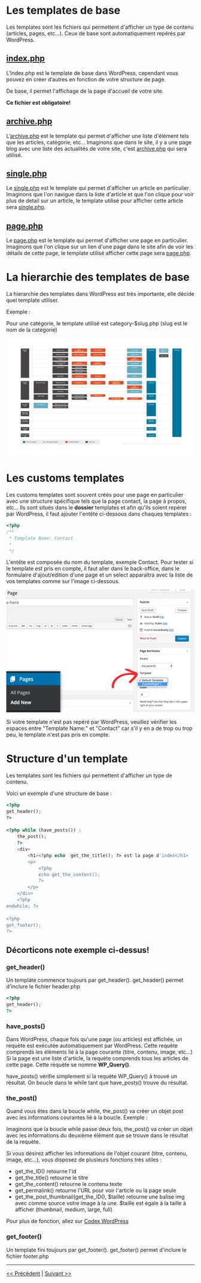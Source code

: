 # Les templates de base

Les templates sont les fichiers qui permettent d'afficher un type de contenu (articles, pages, etc...).
Ceux de base sont automatiquement repérés par WordPress.



## [index.php](../index.php)

L’index.php est le template de base dans WordPress, cependant vous pouvez en
créer d’autres en fonction de votre structure de page. 

De base, il permet l'affichage de la page d'accueil de votre site.

**Ce fichier est obligatoire!**


## [archive.php](../archive.php)

L’[archive.php](../archive.php) est le template qui permet d'afficher une liste d'élément tels que les articles, catégorie, etc...
Imaginons que dans le site, il y a une page blog avec une liste des actualités de votre site, c'est [archive.php](../archive.php) qui sera utilisé.


## [single.php](../single.php)

Le [single.php](../single.php) est le template qui permet d'afficher un article en particulier.
Imaginons que l'on navigue dans la liste d'article et que l'on clique pour voir plus de detail sur un article, le template utilisé pour afficher cette article sera [single.php](single.php).

## [page.php](../page.php)

Le [page.php](../page.php) est le template qui permet d'afficher une page en particulier.
Imaginons que l'on clique sur un lien d'une page dans le site afin de voir les détails de cette page, le template utilisé afficher cette page sera [page.php](page.php).

# La hierarchie des templates de base

La hierarchie des templates dans WordPress est très importante, elle décide quel template utiliser.

Exemple :

Pour une catégorie, le template utilisé est category-$slug.php (slug est le nom de la catégorie)

![cover](../images/wp-template-hierarchy.jpg)


# Les customs templates 

Les customs templates sont souvent créés pour une page en particulier avec une structure spécifique tels que la page contact, la page à propos, etc...
Ils sont situés dans le **dossier** templates et afin qu'ils soient repérer par WordPress, il faut ajouter l'entête ci-dessous dans chaques templates :

```php
<?php
/**
 * Template Name: Contact
 *
 */
```

L'entête est composée du nom du template, exemple Contact.
Pour tester si le template est pris en compte, il faut aller dans le back-office, 
dans le formulaire d'ajout/edition d'une page et un select apparaîtra avec la liste de vos templates 
comme sur l'image ci-dessous.

![cover](../images/select-template.png)

Si votre template n'est pas repéré par WordPress, veuillez vérifier les espaces entre "Template Name:" et "Contact" car s'il y en a de trop ou trop peu, le template n'est pas pris en compte.



# Structure d'un template

Les templates sont les fichiers qui permettent d'afficher un type de contenu.

Voici un exemple d'une structure de base :

```php
<?php
get_header(); 
?>

<?php while (have_posts()) :
    the_post();
    ?>
    <div>
        <h1><?php echo  get_the_title(); ?> est la page d'index</h1>
        <p>
            <?php
            echo get_the_content();
            ?>
        </p>
    </div>
    <?php
endwhile; ?>

<?php 
get_footer(); 
?>
```

## Décorticons note exemple ci-dessus!

### **get_header()**

Un template commence toujours par get_header().
get_header() permet d'inclure le fichier header.php

```php
<?php
get_header(); 
?>
```

### **have_posts()**

Dans WordPress, chaque fois qu'une page (ou articles) est affichée, un requète est exécutée automatiquement par WordPress.
Cette requète comprends les éléments lié à la page courante (titre, contenu, image, etc...)
Si la page est une liste d'article, la requète comprends tous les articles de cette page.
Cette requète se nomme **WP_Query()**.

have_posts() vérifie simplement si la requète WP_Query() à trouvé un résultat.
On boucle dans le while tant que have_posts() trouve du résultat.

### **the_post()**

Quand vous êtes dans la boucle while, the_post() va créer un objet post avec les informations courantes lié à la boucle.
Exemple :

Imaginons que la boucle while passe deux fois, the_post() va créer un objet avec les informations du deuxième élément que se trouve dans le résultat de la requète.

Si vous désirez afficher les informations de l'objet courant (titre, contenu, image, etc...), 
vous disposez de plusieurs fonctions très utiles :

- get_the_ID() retourne l'id
- get_the_title() retourne le titre
- get_the_content() retourne le contenu texte
- get_permalink() retourne l'URL pour voir l'article ou la page seule
- get_the_post_thumbnail(get_the_ID(), $taille) retourne une balise img avec comme source votre image à la une.
$taille est égale à la taille à afficher (thumbnail, medium, large, full)

Pour plus de fonction, allez sur [Codex WordPress](https://codex.wordpress.org/fr:Fonctions_de_r%C3%A9f%C3%A9rence)


### **get_footer()**

Un template fini toujours par get_footer().
get_footer() permet d'inclure le fichier footer.php

---

[<< Précédent](structure.md) | [Suivant >>](functions.md)